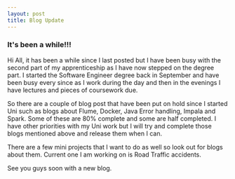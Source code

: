 ```yaml
---
layout: post
title: Blog Update
---
```




### It's been a while!!!

Hi All, it has been a while since I last posted but I have been busy with the second part of my apprenticeship as I have now stepped on the degree part. 
I started the Software Engineer degree back in September and have been busy every since as I work during the day and then in the evenings I have lectures and pieces of coursework due.

So there are a couple of blog post that have been put on hold since I started Uni such as blogs about Flume, Docker, Java Error handling, Impala and Spark. Some of these are 80% complete and some are half completed. I have other priorities with my Uni work but I will try and complete those blogs mentioned above and release them when I can. 

There are a few mini projects that I want to do as well so look out for blogs about them. Current one I am working on is Road Traffic accidents. 

See you guys soon with a new blog.

  